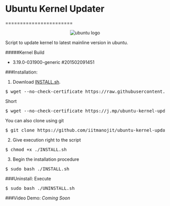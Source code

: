 # Ubuntu Kernel Updater
=======================
<p align="center">
  <img src="https://i.imgur.com/ulXnsPr.png" alt="ubuntu logo" />
</p>
Script to update kernel to latest mainline version in ubuntu.

#####Kernel Build
- 3.19.0-031900-generic #201502091451


###Installation:
1. Download <a href="https://raw.githubusercontent.com/iitmanojit/ubuntu-kernel-updater/master/INSTALL.sh" download target="_blank" type="application/octet-stream">INSTALL.sh</a>.

 <pre>$ wget --no-check-certificate https://raw.githubusercontent.com/iitmanojit/ubuntu-kernel-updater/master/INSTALL.sh</pre>
	
 Short 
 
 <pre>$ wget --no-check-certificate https://j.mp/ubuntu-kernel-updater</pre>
 
 You can also clone using git 
	
 <pre>$ git clone https://github.com/iitmanojit/ubuntu-kernel-updater/</pre>

2. Give execution right to the script 

 <pre>$ chmod +x ./INSTALL.sh</pre>

3. Begin the installation procedure 

 <pre>$ sudo bash ./INSTALL.sh</pre>


###Uninstall:
Execute 
 <pre>$ sudo bash ./UNINSTALL.sh</pre>


###Video Demo:
*Coming Soon*
